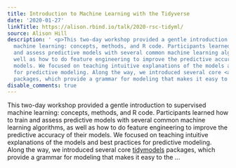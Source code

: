 ```yaml
---
title: Introduction to Machine Learning with the Tidyverse
date: '2020-01-27'
linkTitle: https://alison.rbind.io/talk/2020-rsc-tidyml/
source: Alison Hill
description: ' <p>This two-day workshop provided a gentle introduction to supervised
  machine learning: concepts, methods, and R code. Participants learned how to train
  and assess predictive models with several common machine learning algorithms, as
  well as how to do feature engineering to improve the predictive accuracy of their
  models. We focused on teaching intuitive explanations of the models and best practices
  for predictive modeling. Along the way, we introduced several core <a href="https://github.com/tidymodels">tidymodels</a>
  packages, which provide a grammar for modeling that makes it easy to the ...'
disable_comments: true
---
```

 <p>This two-day workshop provided a gentle introduction to supervised machine learning: concepts, methods, and R code. Participants learned how to train and assess predictive models with several common machine learning algorithms, as well as how to do feature engineering to improve the predictive accuracy of their models. We focused on teaching intuitive explanations of the models and best practices for predictive modeling. Along the way, we introduced several core <a href="https://github.com/tidymodels">tidymodels</a> packages, which provide a grammar for modeling that makes it easy to the ...